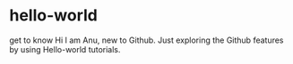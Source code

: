# hello-world
get to know
Hi I am Anu, new to Github. Just exploring the Github features by using Hello-world tutorials.
